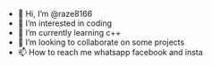 - 👋 Hi, I’m @raze8166
- 👀 I’m interested in coding
- 🌱 I’m currently learning c++
- 💞️ I’m looking to collaborate on some projects
- 📫 How to reach me whatsapp facebook and insta

<!---
raze8166/raze8166 is a ✨ special ✨ repository because its `README.md` (this file) appears on your GitHub profile.
You can click the Preview link to take a look at your changes.
--->
